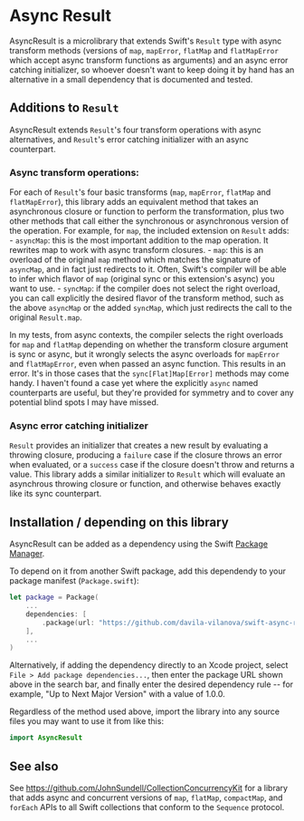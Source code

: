 # Async Result

AsyncResult is a microlibrary that extends Swift's `Result` type with async transform methods (versions of `map`, `mapError`, `flatMap` and `flatMapError` which accept async transform functions as arguments) and an async error catching initializer, so whoever doesn't want to keep doing it by hand has an alternative in a small dependency that is documented and tested.

## Additions to `Result`

AsyncResult extends `Result`'s four transform operations with async alternatives, and `Result`'s error catching initializer with an async counterpart.

### Async transform operations:

For each of `Result`'s four basic transforms (`map`, `mapError`, `flatMap` and `flatMapError`), this library adds an equivalent method that takes an asynchronous closure or function to perform the transformation, plus two other methods that call either the synchronous or asynchronous version of the operation. For example, for `map`, the included extension on `Result` adds:
    - `asyncMap`: this is the most important addition to the map operation. It rewrites map to work with async transform closures.
    - `map`: this is an overload of the original `map` method which matches the signature of `asyncMap`, and in fact just redirects to it. Often, Swift's compiler will be able to infer which flavor of `map` (original sync or this extension's async) you want to use.
    - `syncMap`: if the compiler does not select the right overload, you can call explicitly the desired flavor of the transform method, such as the above `asyncMap` or the added `syncMap`, which just redirects the call to the original `Result.map`.

In my tests, from async contexts, the compiler selects the right overloads for `map` and `flatMap` depending on whether the transform closure argument is sync or async, but it wrongly selects the async overloads for `mapError` and `flatMapError`, even when passed an async function. This results in an error. It's in those cases that the `sync[Flat]Map[Error]` methods may come handy. I haven't found a case yet where the explicitly `async` named counterparts are useful, but they're provided for symmetry and to cover any potential blind spots I may have missed.

### Async error catching initializer

`Result` provides an initializer that creates a new result by evaluating a throwing closure, producing a `failure` case if the closure throws an error when evaluated, or a `success` case if the closure doesn't throw and returns a value. This library adds a similar initializer to `Result` which will evaluate an asynchrous throwing closure or function, and otherwise behaves exactly like its sync counterpart.

## Installation / depending on this library

AsyncResult can be added as a dependency using the Swift [Package Manager](https://www.swift.org/documentation/package-manager/).

To depend on it from another Swift package, add this dependendy to your package manifest (`Package.swift`):

```swift
let package = Package(
    ...
    dependencies: [
        .package(url: "https://github.com/davila-vilanova/swift-async-result.git", "1.0.0"..<"2.0.0")
    ],
    ...
)
```

Alternatively, if adding the dependency directly to an Xcode project, select `File > Add package dependencies...`, then enter the package URL shown above in the search bar, and finally enter the desired dependency rule -- for example, "Up to Next Major Version" with a value of 1.0.0.

Regardless of the method used above, import the library into any source files you may want to use it from like this:

```swift
import AsyncResult
```

## See also

See https://github.com/JohnSundell/CollectionConcurrencyKit for a library that adds async and concurrent versions of `map`, `flatMap`, `compactMap`, and `forEach` APIs to all Swift collections that conform to the `Sequence` protocol.
